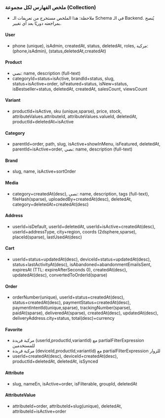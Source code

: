 ### ملخص الفهارس لكل مجموعة (Collection)

- ملاحظة: هذا الملخص مستخرج من تعريفات الـ Schema في الـ Backend. يُنصح بمراجعته دوريًا بعد أي تغيير.

#### User
- phone (unique), isAdmin, createdAt, status, deletedAt, roles, مركبة: (phone,isAdmin), (status,deletedAt,createdAt)

#### Product
- نصي: name, description (full-text)
- categoryId+status+isActive, brandId+status, slug, status+isActive+order, isFeatured+status, isNew+status, isBestseller+status, deletedAt, createdAt, salesCount, viewsCount

#### Variant
- productId+isActive, sku (unique,sparse), price, stock, attributeValues.attributeId, attributeValues.valueId, deletedAt, productId+deletedAt+isActive

#### Category
- parentId+order, path, slug, isActive+showInMenu, isFeatured, deletedAt, parentId+isActive+order, نصي: name, description (full-text)

#### Brand
- slug, name, isActive+sortOrder

#### Media
- category+createdAt(desc), نصي: name, description, tags (full-text), fileHash(sparse), uploadedBy+createdAt(desc), deletedAt, category+deletedAt+createdAt(desc)

#### Address
- userId+isDefault, userId+deletedAt, userId+isActive+createdAt(desc), userId+addressType, city+region, coords (2dsphere,sparse), placeId(sparse), lastUsedAt(desc)

#### Cart
- userId+status+updatedAt(desc), deviceId+status+updatedAt(desc), status+lastActivityAt(desc), isAbandoned+abandonmentEmailsSent, expiresAt (TTL: expireAfterSeconds 0), createdAt(desc), updatedAt(desc), convertedToOrderId(sparse)

#### Order
- orderNumber(unique), userId+status+createdAt(desc), status+createdAt(desc), paymentStatus+createdAt(desc), paymentIntentId(unique,sparse), trackingNumber(sparse), paidAt(sparse), deliveredAt(sparse), createdAt(desc), updatedAt(desc), deliveryAddress.city+status, total(desc)+currency

#### Favorite
- مركبة فريدة (userId,productId,variantId) مع partialFilterExpression للمستخدمين
- مركبة فريدة (deviceId,productId,variantId) مع partialFilterExpression للزوار
- userId+createdAt(desc), deviceId+createdAt(desc), productId+deletedAt, deletedAt, isSynced

#### Attribute
- slug, nameEn, isActive+order, isFilterable, groupId, deletedAt

#### AttributeValue
- attributeId+order, attributeId+slug(unique), deletedAt, attributeId+isActive+order
